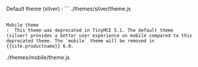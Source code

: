 Default theme (silver)
: ```
./themes/silver/theme.js
```

Mobile theme
:  This theme was deprecated in TinyMCE 5.1. The default theme (silver) provides a better user experience on mobile compared to this deprecated theme. The `mobile` theme will be removed in {{site.productname}} 6.0.
```
./themes/mobile/theme.js
```
